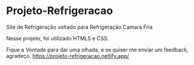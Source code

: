 # Projeto-Refrigeracao
 Site de Refrigeração voltado para Refrigeração Camara Fria

Nesse projeto, foi utilizado HTML5 e CSS. 

Fique a Vontade para dar uma olhada, e se quiser me enviar um feedback, agradeço. 
https://projeto-refrigeracao.netlify.app/ 
